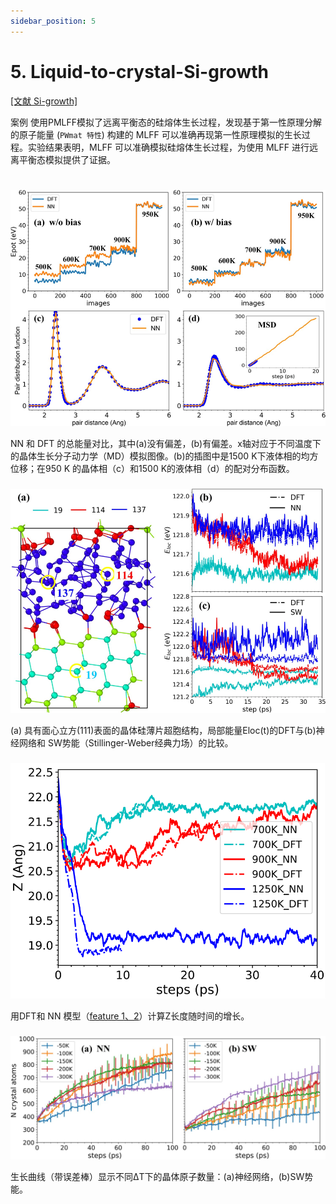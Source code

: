 ```yaml
---
sidebar_position: 5
---
```


# 5. Liquid-to-crystal-Si-growth

[[文献 Si-growth]](https://pubs.aip.org/aip/jcp/article/153/7/074501/1064762/Liquid-to-crystal-Si-growth-simulation-using) 

案例 使用PMLFF模拟了远离平衡态的硅熔体生长过程，发现基于第一性原理分解的原子能量 (`PWmat 特性`) 构建的 MLFF 可以准确再现第一性原理模拟的生长过程。实验结果表明，MLFF 可以准确模拟硅熔体生长过程，为使用 MLFF 进行远离平衡态模拟提供了证据。
#

### 

![proportion_time](./pictures/exp_5_1.png)

NN 和 DFT 的总能量对比，其中(a)没有偏差，(b)有偏差。x轴对应于不同温度下的晶体生长分子动力学（MD）模拟图像。(b)的插图中是1500 K下液体相的均方位移；在950 K 的晶体相（c）和1500 K的液体相（d）的配对分布函数。

### 
![proportion_time](./pictures/exp_5_2.png)

(a) 具有面心立方(111)表面的晶体硅薄片超胞结构，局部能量Eloc(t)的DFT与(b)神经网络和 SW势能（Stillinger-Weber经典力场）的比较。

###

![proportion_time](./pictures/exp_5_3.png)

用DFT和 NN 模型（[feature 1、2](../models/nn/README.md#spectral-neighbor-analysis-potential-feature-6)）计算Z长度随时间的增长。


###

![proportion_time](./pictures/exp_5_4.png)

生长曲线（带误差棒）显示不同ΔT下的晶体原子数量：(a)神经网络，(b)SW势能。